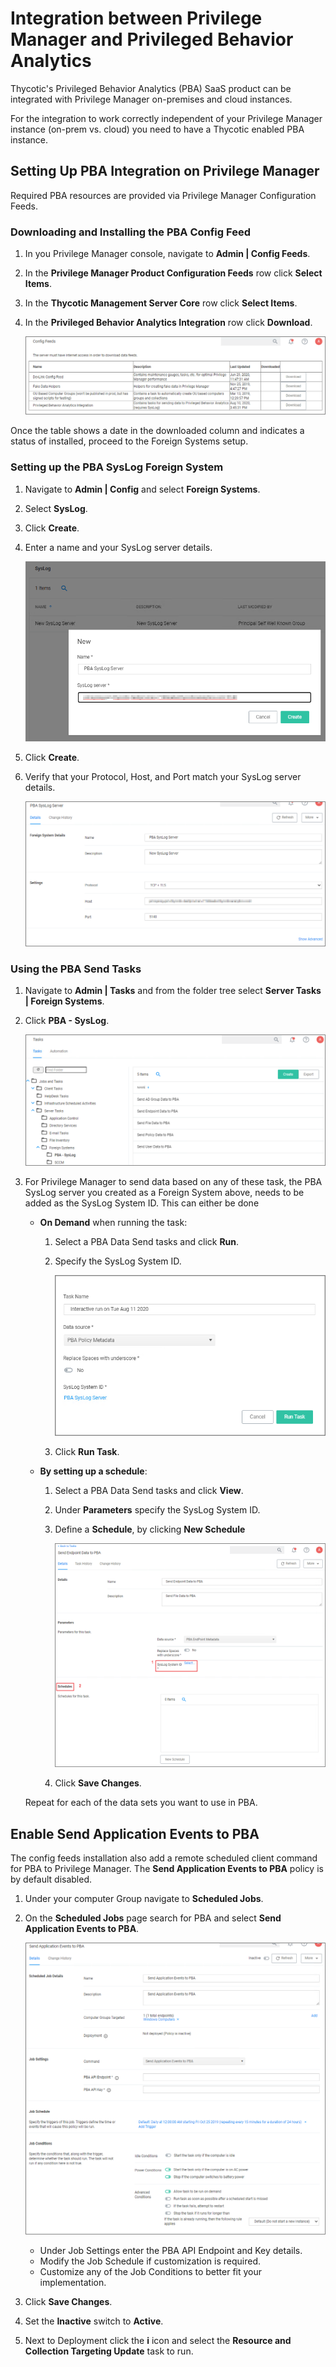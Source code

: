 [title]: # (PBA Integration)
[tags]: # (integration)
[priority]: # (3)
# Integration between Privilege Manager and Privileged Behavior Analytics

Thycotic's Privileged Behavior Analytics (PBA) SaaS product can be integrated with Privilege Manager on-premises and cloud instances.

For the integration to work correctly independent of your Privilege Manager instance (on-prem vs. cloud) you need to have a Thycotic enabled PBA instance.

## Setting Up PBA Integration on Privilege Manager

Required PBA resources are provided via Privilege Manager Configuration Feeds.

### Downloading and Installing the PBA Config Feed

1. In you Privilege Manager console, navigate to __Admin | Config Feeds__.
1. In the __Privilege Manager Product Configuration Feeds__ row click __Select Items__.
1. In the __Thycotic Management Server Core__ row click __Select Items__.
1. In the __Privileged Behavior Analytics Integration__ row click __Download__.

   ![pba 1](images/pba/cf-pba-1.png "Download the PBA config feed")

Once the table shows a date in the downloaded column and indicates a status of installed, proceed to the Foreign Systems setup.

### Setting up the PBA SysLog Foreign System

1. Navigate to __Admin | Config__ and select __Foreign Systems__.
1. Select __SysLog__.
1. Click __Create__.
1. Enter a name and your SysLog server details.

   ![pba 3](images/pba/cf-pba-3.png "Creating the SysLog Server")
1. Click __Create__.
1. Verify that your Protocol, Host, and Port match your SysLog server details.

   ![pba 4](images/pba/cf-pba-4.png "Verifying the SysLog Server details")

### Using the PBA Send Tasks

1. Navigate to __Admin | Tasks__ and from the folder tree select __Server Tasks | Foreign Systems__.
1. Click __PBA - SysLog__.

   ![pba 2](images/pba/cf-pba-2.png "PBA send data tasks")
1. For Privilege Manager to send data based on any of these task, the PBA SysLog server you created as a Foreign System above, needs to be added as the SysLog System ID. This can either be done
   * __On Demand__ when running the task:  
     1. Select a PBA Data Send tasks and click __Run__.
     1. Specify the SysLog System ID.

        ![pba 5](images/pba/cf-pba-5.png "Enter the SysLog System ID for your instance")
     1. Click __Run Task__.
   * __By setting up a schedule__:
     1. Select a PBA Data Send tasks and click __View__.
     1. Under __Parameters__ specify the SysLog System ID.
     1. Define a __Schedule__, by clicking __New Schedule__

        ![pba 6](images/pba/cf-pba-6.png "Setting up a Schedule")
     1. Click __Save Changes__.

   Repeat for each of the data sets you want to use in PBA.

## Enable Send Application Events to PBA

The config feeds installation also add a remote scheduled client command for PBA to Privilege Manager. The __Send Application Events to PBA__ policy is by default disabled.

1. Under your computer Group navigate to __Scheduled Jobs__.
1. On the __Scheduled Jobs__ page search for PBA and select __Send Application Events to PBA__.

   ![pba 7](images/pba/cf-pba-7.png "Send Application Events to PBA policy")

   * Under Job Settings enter the PBA API Endpoint and Key details.
   * Modify the Job Schedule if customization is required.
   * Customize any of the Job Conditions to better fit your implementation.
1. Click __Save Changes__.
1. Set the __Inactive__ switch to __Active__.
1. Next to Deployment click the __i__ icon and select the __Resource and Collection Targeting Update__ task to run.

